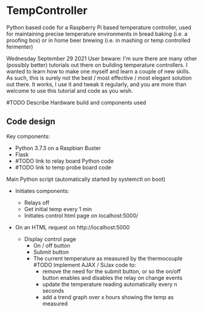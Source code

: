 # TempController
Python based code for a Raspberry Pi based temperature controller, used for maintaining precise temperature environments in bread baking (i.e. a proofing box) or in home beer brewing (i.e. in mashing or temp controlled fermenter)

Wednesday September 29 2021
User beware: I'm sure there are many other (possibly better) tutorials out there on building temperature controllers. I wanted to learn how to make one myself and learn a couple of new skills. As such, this is surely not the best / most effective / most elegant solution out there. It works, I use it and tweak it regularly, and you are more than welcome to use this tutorial and code as you wish. 

#TODO Describe Hardware build and components used

Code design
--------------

Key components:
 - Python 3.7.3 on a Raspbian Buster
 - Flask
 - #TODO link to relay board Python code
 - #TODO link to temp probe board code

Main Python script (automatically started by systemctl on boot)
 - Initiates components:
    - Relays off
    - Get initial temp every 1 min
    - Initiates control html page on localhost:5000/
 
  - On an HTML request on http://localhost:5000 
     - Display control page
       - On / off button
       - Submit button
       - The current temperature as measured by the thermocouple
       #TODO Implement AJAX / SiJax code to:
         - remove the need for the submit button, or so the on/off button enables and disables the relay on change events
         - update the temperature reading automatically every n seconds
         - add a trend graph over x hours showing the temp as measured
